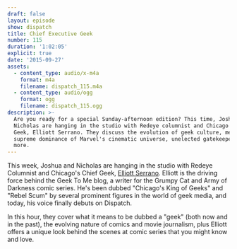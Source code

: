 ```yaml
---
draft: false 
layout: episode
show: dispatch
title: Chief Executive Geek
number: 115
duration: '1:02:05'
explicit: true
date: '2015-09-27'
assets:
  - content_type: audio/x-m4a
    format: m4a
    filename: dispatch_115.m4a
  - content_type: audio/ogg
    format: ogg
    filename: dispatch_115.ogg
description: >-
  Are you ready for a special Sunday-afternoon edition? This time, Joshua and
  Nicholas are hanging in the studio with Redeye columnist and Chicago's Chief
  Geek, Elliott Serrano. They discuss the evolution of geek culture, media, the
  supreme dominance of Marvel's cinematic universe, unelected gatekeepers, and
  more.
---
```

This week, Joshua and Nicholas are hanging in the studio with Redeye Columnist and Chicago's Chief Geek, [Elliott Serrano](http://geektome.net). Elliott is the driving force behind the Geek To Me blog, a writer for the Grumpy Cat and Army of Darkness comic series. He's been dubbed "Chicago's King of Geeks" and "Rebel Scum" by several prominent figures in the world of geek media, and today, his voice finally debuts on Dispatch.

In this hour, they cover what it means to be dubbed a "geek" (both now and in the past), the evolving nature of comics and movie journalism, plus Elliott offers a unique look behind the scenes at comic series that you might know and love.
